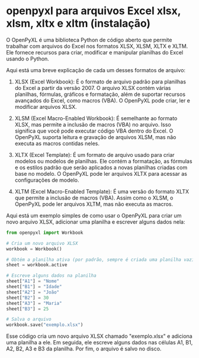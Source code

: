 # openpyxl para arquivos Excel xlsx, xlsm, xltx e xltm (instalação)

O OpenPyXL é uma biblioteca Python de código aberto que permite trabalhar com arquivos do Excel nos formatos XLSX, XLSM, XLTX e XLTM. Ele fornece recursos para criar, modificar e manipular planilhas do Excel usando o Python.

Aqui está uma breve explicação de cada um desses formatos de arquivo:

1. XLSX (Excel Workbook): É o formato de arquivo padrão para planilhas do Excel a partir da versão 2007. O arquivo XLSX contém várias planilhas, fórmulas, gráficos e formatação, além de suportar recursos avançados do Excel, como macros (VBA). O OpenPyXL pode criar, ler e modificar arquivos XLSX.

2. XLSM (Excel Macro-Enabled Workbook): É semelhante ao formato XLSX, mas permite a inclusão de macros (VBA) no arquivo. Isso significa que você pode executar código VBA dentro do Excel. O OpenPyXL suporta leitura e gravação de arquivos XLSM, mas não executa as macros contidas neles.

3. XLTX (Excel Template): É um formato de arquivo usado para criar modelos ou modelos de planilhas. Ele contém a formatação, as fórmulas e os estilos padrão que serão aplicados a novas planilhas criadas com base no modelo. O OpenPyXL pode ler arquivos XLTX para acessar as configurações de modelo.

4. XLTM (Excel Macro-Enabled Template): É uma versão do formato XLTX que permite a inclusão de macros (VBA). Assim como o XLSM, o OpenPyXL pode ler arquivos XLTM, mas não executa as macros.

Aqui está um exemplo simples de como usar o OpenPyXL para criar um novo arquivo XLSX, adicionar uma planilha e escrever alguns dados nela:

```python
from openpyxl import Workbook

# Cria um novo arquivo XLSX
workbook = Workbook()

# Obtém a planilha ativa (por padrão, sempre é criada uma planilha vazia)
sheet = workbook.active

# Escreve alguns dados na planilha
sheet["A1"] = "Nome"
sheet["B1"] = "Idade"
sheet["A2"] = "João"
sheet["B2"] = 30
sheet["A3"] = "Maria"
sheet["B3"] = 25

# Salva o arquivo
workbook.save("exemplo.xlsx")
```

Esse código cria um novo arquivo XLSX chamado "exemplo.xlsx" e adiciona uma planilha a ele. Em seguida, ele escreve alguns dados nas células A1, B1, A2, B2, A3 e B3 da planilha. Por fim, o arquivo é salvo no disco.
